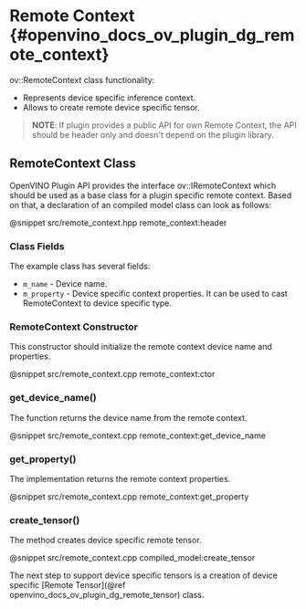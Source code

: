 # Remote Context {#openvino_docs_ov_plugin_dg_remote_context}

ov::RemoteContext class functionality:
- Represents device specific inference context.
- Allows to create remote device specific tensor.

> **NOTE**: If plugin provides a public API for own Remote Context, the API should be header only and doesn't depend on the plugin library.


RemoteContext Class
------------------------

OpenVINO Plugin API provides the interface ov::IRemoteContext which should be used as a base class for a plugin specific remote context. Based on that, a declaration of an compiled model class can look as follows: 

@snippet src/remote_context.hpp remote_context:header

### Class Fields

The example class has several fields:

- `m_name` - Device name.
- `m_property` - Device specific context properties. It can be used to cast RemoteContext to device specific type.

### RemoteContext Constructor

This constructor should initialize the remote context device name and properties.

@snippet src/remote_context.cpp remote_context:ctor

### get_device_name()

The function returns the device name from the remote context.

@snippet src/remote_context.cpp remote_context:get_device_name

### get_property()

The implementation returns the remote context properties.

@snippet src/remote_context.cpp remote_context:get_property


### create_tensor()

The method creates device specific remote tensor.

@snippet src/remote_context.cpp compiled_model:create_tensor

The next step to support device specific tensors is a creation of device specific [Remote Tensor](@ref openvino_docs_ov_plugin_dg_remote_tensor) class.
